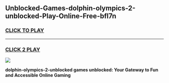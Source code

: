 
## Unblocked-Games-dolphin-olympics-2-unblocked-Play-Online-Free-bfl7n
<h3>
<a href="https://premium76.site?title=dolphin-olympics-2-unblocked&ref=26A">CLICK TO PLAY</a></h3>
<hr>

<h3>
<a href="https://premium76.site?title=dolphin-olympics-2-unblocked&ref=26A">CLICK 2 PLAY</a>
  
</h3>

<a href="https://premium76.site?title=dolphin-olympics-2-unblocked&ref=26A"><img src="https://clearcache.store/games.png"></a>


**dolphin-olympics-2-unblocked games unblocked: Your Gateway to Fun and Accessible Online Gaming**
